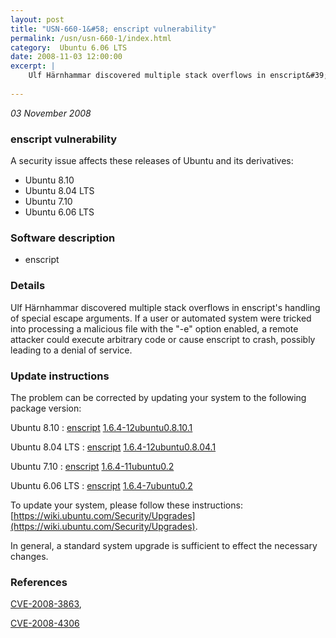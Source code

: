 ```yaml
---
layout: post
title: "USN-660-1&#58; enscript vulnerability"
permalink: /usn/usn-660-1/index.html
category:  Ubuntu 6.06 LTS
date: 2008-11-03 12:00:00
excerpt: |
    Ulf Härnhammar discovered multiple stack overflows in enscript&#39;s handling of special escape arguments.  If a user or automated system were tricked into processing a malicious file with the &quot;-e&quot; option enabled, a remote attacker could execute arbitrary code or cause enscript to crash, possibly leading to a denial of service. 
    
--- 
```

 
 

*03 November 2008*

### enscript vulnerability

A security issue affects these releases of Ubuntu and its derivatives:

* Ubuntu 8.10
* Ubuntu 8.04 LTS
* Ubuntu 7.10
* Ubuntu 6.06 LTS

### Software description

* enscript 

### Details

Ulf Härnhammar discovered multiple stack overflows in enscript&#39;s handling of special escape arguments. If a user or automated system were tricked into processing a malicious file with the &quot;-e&quot; option enabled, a remote attacker could execute arbitrary code or cause enscript to crash, possibly leading to a denial of service. 

### Update instructions

The problem can be corrected by updating your system to the following package version:

Ubuntu 8.10
 : [enscript](https://launchpad.net/ubuntu/+source/enscript) <span> [1.6.4-12ubuntu0.8.10.1](https://launchpad.net/ubuntu/+source/enscript/1.6.4-12ubuntu0.8.10.1) </span> 

Ubuntu 8.04 LTS
 : [enscript](https://launchpad.net/ubuntu/+source/enscript) <span> [1.6.4-12ubuntu0.8.04.1](https://launchpad.net/ubuntu/+source/enscript/1.6.4-12ubuntu0.8.04.1) </span> 

Ubuntu 7.10
 : [enscript](https://launchpad.net/ubuntu/+source/enscript) <span> [1.6.4-11ubuntu0.2](https://launchpad.net/ubuntu/+source/enscript/1.6.4-11ubuntu0.2) </span> 

Ubuntu 6.06 LTS
 : [enscript](https://launchpad.net/ubuntu/+source/enscript) <span> [1.6.4-7ubuntu0.2](https://launchpad.net/ubuntu/+source/enscript/1.6.4-7ubuntu0.2) </span> 

To update your system, please follow these instructions: [https://wiki.ubuntu.com/Security/Upgrades](https://wiki.ubuntu.com/Security/Upgrades).

In general, a standard system upgrade is sufficient to effect the necessary changes. 

### References

 
 [CVE-2008-3863](http://people.ubuntu.com/~ubuntu-security/cve/CVE-2008-3863), 

 [CVE-2008-4306](http://people.ubuntu.com/~ubuntu-security/cve/CVE-2008-4306)
 

